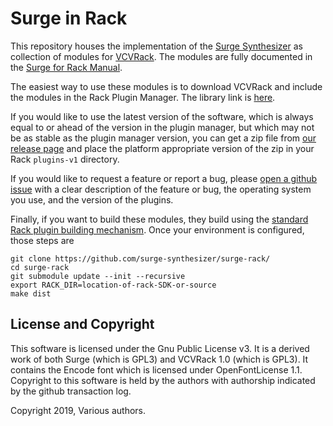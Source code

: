 # Surge in Rack

This repository houses the implementation of the [Surge Synthesizer](https://surge-synthesizer.github.io/) as
collection of modules for [VCVRack](https://vcvrack.com/). The modules are fully documented in the 
[Surge for Rack Manual](https://surge-synthesizer.github.io/rack_manual/).

The easiest way to use these modules is to download VCVRack and include the modules in the Rack Plugin Manager.
The library link is [here](https://vcvrack.com/plugins.html#Surge%20for%20Rack).

If you would like to use the latest version of the software, which is always equal to or ahead of the version in
the plugin manager, but which may not be as stable as the plugin manager version, you can get a zip file from
[our release page](https://github.com/surge-synthesizer/surge-rack/releases/tag/Nightly) and place the platform
appropriate version of the zip in your Rack `plugins-v1` directory.

If you would like to request a feature or report a bug, please 
[open a github issue](https://github.com/surge-synthesizer/surge-rack/issues)
with a clear description of the feature or bug, the operating system you use, and the version of the plugins.

Finally, if you want to build these modules, they build using the 
[standard Rack plugin building mechanism](https://vcvrack.com/manual/Building.html). Once your environment
is configured, those steps are

```
git clone https://github.com/surge-synthesizer/surge-rack/
cd surge-rack
git submodule update --init --recursive
export RACK_DIR=location-of-rack-SDK-or-source
make dist
```


## License and Copyright

This software is licensed under the Gnu Public License v3. It is a derived work of both Surge (which is GPL3)
and VCVRack 1.0 (which is GPL3). It contains the Encode font which is licensed under OpenFontLicense 1.1.
Copyright to this software is held by the authors with authorship indicated by the github transaction log.

Copyright 2019, Various authors.
